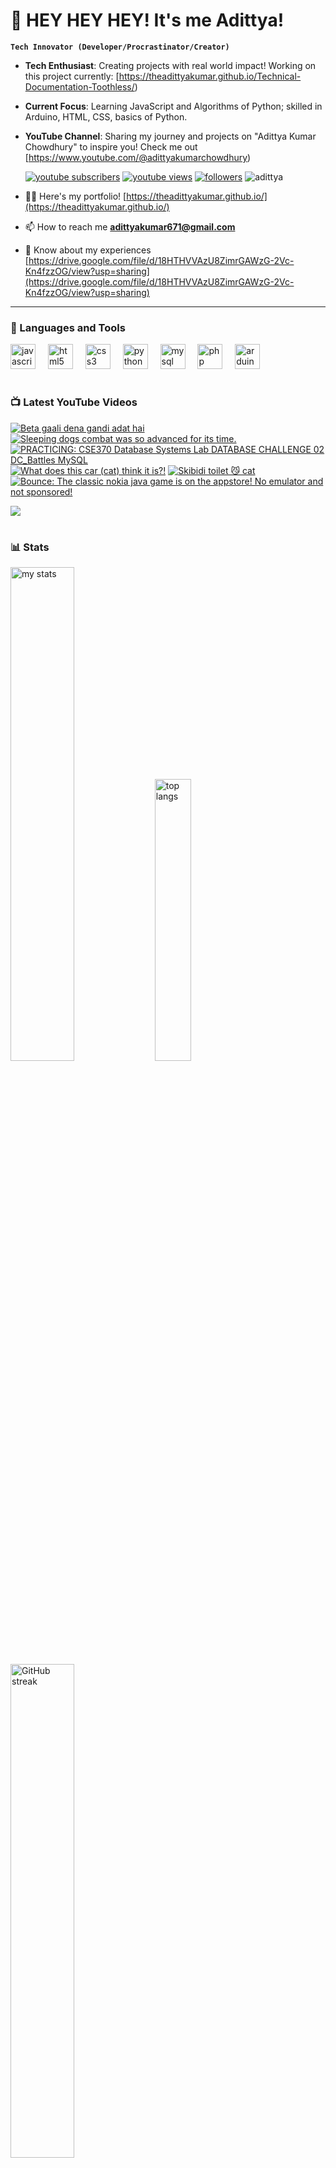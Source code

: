 # 👑 HEY HEY HEY! It's me Adittya!

**`Tech Innovator (Developer/Procrastinator/Creator)`**

- **Tech Enthusiast**: Creating projects with real world impact! Working on this project currently: [https://theadittyakumar.github.io/Technical-Documentation-Toothless/)
- **Current Focus**: Learning JavaScript and Algorithms of Python; skilled in Arduino, HTML, CSS, basics of Python.
- **YouTube Channel**: Sharing my journey and projects on "Adittya Kumar Chowdhury" to inspire you! Check me out [https://www.youtube.com/@adittyakumarchowdhury) 

   <p align="left">
      <a href="https://www.youtube.com/channel/UCu68HfYtlcXFI7kNhnSdspA?sub_confirmation=1">
         <img alt="youtube subscribers" title="Subscribe to my YouTube channel" src="https://custom-icon-badges.demolab.com/youtube/channel/subscribers/UCu68HfYtlcXFI7kNhnSdspA?color=%23E05D44&label=SUBSCRIBE&logo=video&logoColor=white&style=for-the-badge&labelColor=CE4630"/></a> 
      <a href="https://www.youtube.com/c/adittyakumarchowdhury">
         <img alt="youtube views" title="YouTube views" src="https://custom-icon-badges.demolab.com/youtube/channel/views/UCu68HfYtlcXFI7kNhnSdspA?color=%23E1AD0E&logo=eye&logoColor=white&style=for-the-badge&labelColor=C79600"/></a> 
      <a href="https://github.com/TheAdittyaKumar?tab=followers">
         <img alt="followers" title="Follow me on Github" src="https://custom-icon-badges.demolab.com/github/followers/TheAdittyaKumar?color=236ad3&labelColor=1155ba&style=for-the-badge&logo=person-add&label=Follow&logoColor=white"/></a>
      <img src="https://komarev.com/ghpvc/?username=TheAdittyaKumar&label=Profile%20views&color=0e75b6&style=flat" alt="adittya" />
   </p>


- 👨‍💻 Here's my portfolio! [https://theadittyakumar.github.io/](https://theadittyakumar.github.io/)

- 📫 How to reach me **adittyakumar671@gmail.com**

- 📄 Know about my experiences [https://drive.google.com/file/d/18HTHVVAzU8ZimrGAWzG-2Vc-Kn4fzzOG/view?usp=sharing](https://drive.google.com/file/d/18HTHVVAzU8ZimrGAWzG-2Vc-Kn4fzzOG/view?usp=sharing)

---

### 🧰 Languages and Tools

<div align="left">
  <img src="https://cdn.jsdelivr.net/gh/devicons/devicon/icons/javascript/javascript-original.svg" height="40" alt="javascript logo"  />
  <img width="12" />
  <img src="https://cdn.jsdelivr.net/gh/devicons/devicon/icons/html5/html5-original.svg" height="40" alt="html5 logo"  />
  <img width="12" />
  <img src="https://cdn.jsdelivr.net/gh/devicons/devicon/icons/css3/css3-original.svg" height="40" alt="css3 logo"  />
  <img width="12" />
  <img src="https://cdn.jsdelivr.net/gh/devicons/devicon/icons/python/python-original.svg" height="40" alt="python logo"  />
  <img width="12" />
  <img src="https://cdn.jsdelivr.net/gh/devicons/devicon/icons/mysql/mysql-original.svg" height="40" alt="mysql logo"  />
  <img width="12" />
  <img src="https://cdn.jsdelivr.net/gh/devicons/devicon/icons/php/php-original.svg" height="40" alt="php logo"  />
  <img width="12" />
  <img src="https://cdn.jsdelivr.net/gh/devicons/devicon/icons/arduino/arduino-original.svg" height="40" alt="arduino logo"  />
</div>


#

### 📺 Latest YouTube Videos

<!-- BEGIN YOUTUBE-CARDS -->
[![Beta gaali dena gandi adat hai](https://ytcards.demolab.com/?id=HLAUb1jgLS4&title=Beta+gaali+dena+gandi+adat+hai&lang=en&timestamp=1744381398&background_color=%230d1117&title_color=%23ffffff&stats_color=%23dedede&max_title_lines=1&width=250&border_radius=5 "Beta gaali dena gandi adat hai")](https://www.youtube.com/watch?v=HLAUb1jgLS4)
[![Sleeping dogs combat was so advanced for its time.](https://ytcards.demolab.com/?id=plo-yxVpvdA&title=Sleeping+dogs+combat+was+so+advanced+for+its+time.&lang=en&timestamp=1744365277&background_color=%230d1117&title_color=%23ffffff&stats_color=%23dedede&max_title_lines=1&width=250&border_radius=5 "Sleeping dogs combat was so advanced for its time.")](https://www.youtube.com/watch?v=plo-yxVpvdA)
[![PRACTICING: CSE370  Database Systems Lab DATABASE CHALLENGE 02 DC_Battles MySQL](https://ytcards.demolab.com/?id=GZEGlhWARZ8&title=PRACTICING%3A+CSE370++Database+Systems+Lab+DATABASE+CHALLENGE+02+DC_Battles+MySQL&lang=en&timestamp=1744331825&background_color=%230d1117&title_color=%23ffffff&stats_color=%23dedede&max_title_lines=1&width=250&border_radius=5 "PRACTICING: CSE370  Database Systems Lab DATABASE CHALLENGE 02 DC_Battles MySQL")](https://www.youtube.com/watch?v=GZEGlhWARZ8)
[![What does this car (cat) think it is?!](https://ytcards.demolab.com/?id=qZnGlW4IlOo&title=What+does+this+car+%28cat%29+think+it+is%3F%21&lang=en&timestamp=1744315727&background_color=%230d1117&title_color=%23ffffff&stats_color=%23dedede&max_title_lines=1&width=250&border_radius=5 "What does this car (cat) think it is?!")](https://www.youtube.com/watch?v=qZnGlW4IlOo)
[![Skibidi toilet 😼 cat](https://ytcards.demolab.com/?id=KI6U6Abuah8&title=Skibidi+toilet+%F0%9F%98%BC+cat&lang=en&timestamp=1744310434&background_color=%230d1117&title_color=%23ffffff&stats_color=%23dedede&max_title_lines=1&width=250&border_radius=5 "Skibidi toilet 😼 cat")](https://www.youtube.com/watch?v=KI6U6Abuah8)
[![Bounce: The classic nokia java game is on the appstore! No emulator and not sponsored!](https://ytcards.demolab.com/?id=8KC1Vhmp7wo&title=Bounce%3A+The+classic+nokia+java+game+is+on+the+appstore%21+No+emulator+and+not+sponsored%21&lang=en&timestamp=1744277976&background_color=%230d1117&title_color=%23ffffff&stats_color=%23dedede&max_title_lines=1&width=250&border_radius=5 "Bounce: The classic nokia java game is on the appstore! No emulator and not sponsored!")](https://www.youtube.com/watch?v=8KC1Vhmp7wo)
<!-- END YOUTUBE-CARDS -->

[<img src="https://custom-icon-badges.demolab.com/badge/-Subscribe%20For%20More-red?style=for-the-badge&logo=video&logoColor=white"/>](https://www.youtube.com/channel/UCu68HfYtlcXFI7kNhnSdspA?sub_confirmation=1)

#

### 📊 Stats

<div align="left">
  <img alt="my stats" width="45%" src="https://github-readme-stats.vercel.app/api?username=TheAdittyaKumar&show_icons=true&hide_border=true&theme=vision-friendly-dark" />
  <img alt="top langs" width="34%" src="https://github-readme-stats.vercel.app/api/top-langs/?username=TheAdittyaKumar&layout=compact&hide_border=true&theme=vision-friendly-dark" />
  <img alt="GitHub streak" width="45%" src="https://github-readme-streak-stats.herokuapp.com/?user=TheAdittyaKumar&theme=vision-friendly-dark&hide_border=true" />

</div>



<!-- ![GitHub Streak](https://streak-stats.demolab.com?user=TheAdittyaKumar&theme=swift&border_radius=4.5) -->
#

